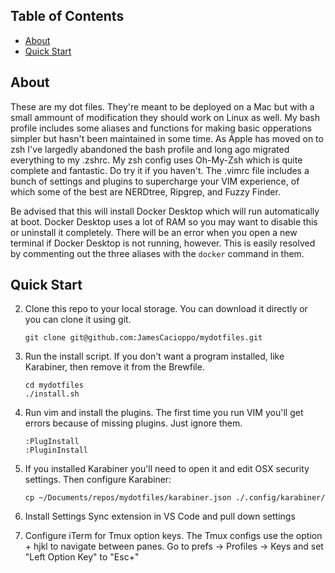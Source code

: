 ## Table of Contents

- [About](#about)
- [Quick Start](#quick-start)

## About

These are my dot files.  They're meant to be deployed on a Mac but with a small
ammount of modification they should work on Linux as well.  My bash profile
includes some aliases and functions for making basic opperations simpler but
hasn't been maintained in some time.  As Apple has moved on to zsh I've
largedly abandoned the bash profile and long ago migrated everything to my
.zshrc.  My zsh config uses Oh-My-Zsh which is quite complete and fantastic.
Do try it if you haven't.  The .vimrc file includes a bunch of settings and
plugins to supercharge your VIM experience, of which some of the best are
NERDtree, Ripgrep, and Fuzzy Finder.

Be advised that this will install Docker Desktop which will run automatically
at boot.  Docker Desktop uses a lot of RAM so you may want to disable this or
uninstall it completely.  There will be an error when you open a new terminal
if Docker Desktop is not running, however.  This is easily resolved by
commenting out the three aliases with the `docker` command in them.

## Quick Start

2. Clone this repo to your local storage.  You can download it directly or you can clone it using git.

    ```
    git clone git@github.com:JamesCacioppo/mydotfiles.git
    ```

3. Run the install script. If you don't want a program installed, like Karabiner, then remove it from the Brewfile.

    ```
    cd mydotfiles
    ./install.sh
    ```

4. Run vim and install the plugins.  The first time you run VIM you'll get errors because of missing plugins.  Just ignore them.

    ```
    :PlugInstall
    :PluginInstall
    ```

5. If you installed Karabiner you'll need to open it and edit OSX security settings.  Then configure Karabiner:

    ```
    cp ~/Documents/repos/mydotfiles/karabiner.json ./.config/karabiner/
    ```

6. Install Settings Sync extension in VS Code and pull down settings

7. Configure iTerm for Tmux option keys.  The Tmux configs use the option + hjkl to navigate between panes.  Go to prefs -> Profiles -> Keys and set "Left Option Key" to "Esc+"
